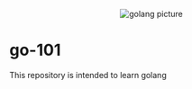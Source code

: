 <p align="center">
<img src="https://golang.company/Assets/hompage/Go_logo.svg" alt="golang picture" />

</p>

# go-101

This repository is intended to learn golang


